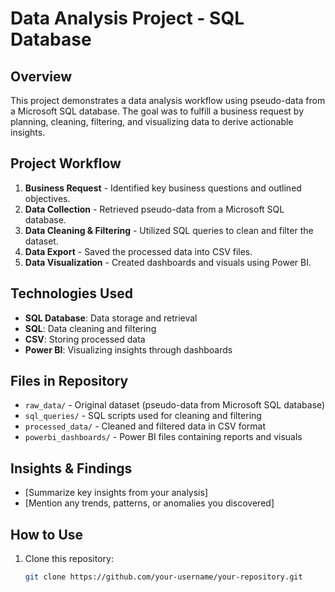 # Data Analysis Project - SQL Database

## Overview
This project demonstrates a data analysis workflow using pseudo-data from a Microsoft SQL database. The goal was to fulfill a business request by planning, cleaning, filtering, and visualizing data to derive actionable insights.

## Project Workflow
1. **Business Request** - Identified key business questions and outlined objectives.
2. **Data Collection** - Retrieved pseudo-data from a Microsoft SQL database.
3. **Data Cleaning & Filtering** - Utilized SQL queries to clean and filter the dataset.
4. **Data Export** - Saved the processed data into CSV files.
5. **Data Visualization** - Created dashboards and visuals using Power BI.

## Technologies Used
- **SQL Database**: Data storage and retrieval  
- **SQL**: Data cleaning and filtering  
- **CSV**: Storing processed data  
- **Power BI**: Visualizing insights through dashboards  

## Files in Repository
- `raw_data/` - Original dataset (pseudo-data from Microsoft SQL database)  
- `sql_queries/` - SQL scripts used for cleaning and filtering  
- `processed_data/` - Cleaned and filtered data in CSV format  
- `powerbi_dashboards/` - Power BI files containing reports and visuals  

## Insights & Findings
- [Summarize key insights from your analysis]  
- [Mention any trends, patterns, or anomalies you discovered]  

## How to Use
1. Clone this repository:  
   ```sh
   git clone https://github.com/your-username/your-repository.git
